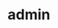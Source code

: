 # admin


<!-- the Menu -->
<link rel="stylesheet" media="all" href="../../styles.css" />
<div id="menu"></div>
<script src="../menu.js"></script>
